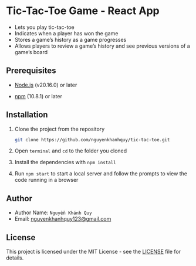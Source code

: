 # Tic-Tac-Toe Game - React App

-   Lets you play tic-tac-toe
-   Indicates when a player has won the game
-   Stores a game’s history as a game progresses
-   Allows players to review a game’s history and see previous versions of a game’s board

## Prerequisites

-   [Node.js](https://nodejs.org/en/) (v20.16.0) or later

-   [npm](https://github.com/npm/cli/releases) (10.8.1) or later

## Installation

1. Clone the project from the repository

    ```sh
    git clone https://github.com/nguyenkhanhquy/tic-tac-toe.git
    ```

2. Open `terminal` and `cd` to the folder you cloned

3. Install the dependencies with `npm install`

4. Run `npm start` to start a local server and follow the prompts to view the code running in a browser

## Author

-   Author Name: `Nguyễn Khánh Quy`
-   Email: <nguyenkhanhquy123@gmail.com>

## License

This project is licensed under the MIT License - see the [LICENSE](https://github.com/nguyenkhanhquy/tic-tac-toe/blob/main/LICENSE) file for details.
